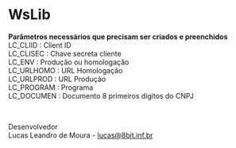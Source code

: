 # WsLib

<b>Parâmetros necessários que precisam ser criados e preenchidos</b><br/>
LC_CLIID : Client ID<br />
LC_CLISEC : Chave secreta cliente<br />
LC_ENV : Produção ou homologação<br />
LC_URLHOMO : URL Homologação<br />
LC_URLPROD : URL Produção<br />
LC_PROGRAM : Programa<br />
LC_DOCUMEN : Documento 8 primeiros digitos do CNPJ<br />


<br />

Desenvolvedor<br/>
Lucas Leandro de Moura - <a href=mailto:lucas@8bit.inf.br>lucas@8bit.inf.br</a>
